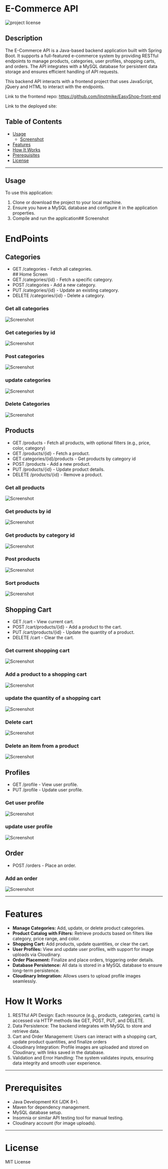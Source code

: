 # E-Commerce API
![project license](https://img.shields.io/badge/license-MIT-blue.svg)

## Description
The E-Commerce API is a Java-based backend application built with Spring Boot. It supports a full-featured e-commerce system by providing RESTful endpoints to manage products, categories, user profiles, shopping carts, and orders. The API integrates with a MySQL database for persistent data storage and ensures efficient handling of API requests.

This backend API interacts with a frontend project that uses JavaScript, jQuery and HTML to interact with the endpoints.

Link to the frontend repo: https://github.com/linotmike/EasyShop-front-end

Link to the deployed site:
## Table of Contents

- [Usage](#usage)
    - [Screenshot](#Endpoints)
- [Features](#features)
- [How It Works](#How-It-Works)
- [Prerequisites](#prerequisites)
- [License](#license)

------------------

## Usage
To use this application:

1. Clone or download the project to your local machine. 
2. Ensure you have a MySQL database and configure it in the application properties.
3. Compile and run the application## Screenshot

# EndPoints
## Categories
<ul>
<li>GET /categories - Fetch all categories. </li>
## Home Screen
<li>GET /categories/{id} - Fetch a specific category.</li>
<li>POST /categories - Add a new category.</li>
<li>PUT /categories/{id} - Update an existing category.</li>
<li>DELETE /categories/{id} - Delete a category.</li>
</ul>

### Get all categories
![Screenshot ](./src/demo/getAllCategories.png)
### Get categories by id
![Screenshot ](./src/demo/getCategoriesById.png)
### Post categories
![Screenshot ](./src/demo/postCategories.png)
### update categories
![Screenshot ](./src/demo/updateCategories.png)
### Delete Categories
![Screenshot ](./src/demo/deleteCategories.png)

## Products
<ul>
<li>GET /products - Fetch all products, with optional filters (e.g., price, color, category) </li>

<li>GET /products/{id} - Fetch a product.</li>
<li>GET categories/{id}/products - Get products by category id</li>
<li>POST /products - Add a new product.</li>
<li>PUT /products/{id} - Update product details.</li>
<li>DELETE /products/{id} - Remove a product.</li>
</ul>

### Get all products
![Screenshot ](./src/demo/getAllProducts.png)
### Get products by id
![Screenshot ](./src/demo/getProductById.png)
### Get products by category id
![Screenshot ](./src/demo/getProductsById.png)
### Post products
![Screenshot ](./src/demo/sortProducts.png)
### Sort products
![Screenshot ](./src/demo/sortProducts.png)


## Shopping Cart
<ul>
<li>GET /cart - View current cart.</li>
<li>POST /cart/products/{id} - Add a product to the cart.</li>
<li>PUT /cart/products/{id} - Update the quantity of a product.</li>
<li>DELETE /cart - Clear the cart.</li>
</ul>

### Get current shopping cart
![Screenshot ](./src/demo/getCart.png)
### Add a product to a shopping cart
![Screenshot ](./src/demo/postProductToCart.png)
### update the quantity of a shopping cart
![Screenshot ](./src/demo/updateCart.png)
### Delete cart
![Screenshot ](./src/demo/clearCart.png)
### Delete an item from a product
![Screenshot](./src/demo/removeAnItemFromCart.png)

## Profiles
<ul>
<li>GET /profile - View user profile.</li>
<li>PUT /profile - Update user profile.</li>
</ul>

### Get user profile
![Screenshot ](./src/demo/getprofile.png)
### update user profile
![Screenshot ](./src/demo/updateProfile.png)

## Order
<ul>
<li>POST /orders - Place an order.</li>
</ul>

### Add an order
![Screenshot ]()



------------------

# Features
<ul> <li> <b>Manage Categories:</b> Add, update, or delete product categories.</li> <li> <b>Product Catalog with Filters:</b> Retrieve products based on filters like category, price range, and color.</li> <li> <b>Shopping Cart:</b> Add products, update quantities, or clear the cart.</li> <li> <b>User Profiles:</b> View and update user profiles, with support for image uploads via Cloudinary.</li> <li> <b>Order Placement:</b> Finalize and place orders, triggering order details.</li> <li> <b>Database Persistence:</b> All data is stored in a MySQL database to ensure long-term persistence.</li> <li> <b>Cloudinary Integration:</b> Allows users to upload profile images seamlessly.</li> </ul>

# How It Works
1. RESTful API Design:
   Each resource (e.g., products, categories, carts) is accessed via HTTP methods like GET, POST, PUT, and DELETE.
2. Data Persistence:
   The backend integrates with MySQL to store and retrieve data.
3. Cart and Order Management:
   Users can interact with a shopping cart, update product quantities, and finalize orders
4. Cloudinary Integration:
   Profile images are uploaded and stored on Cloudinary, with links saved in the database.
5. Validation and Error Handling:
   The system validates inputs, ensuring data integrity and smooth user experience.


------------------

# Prerequisites
<ul> <li>Java Development Kit (JDK 8+).</li> <li>Maven for dependency management.</li> <li>MySQL database setup.</li> <li>Insomnia or similar API testing tool for manual testing.</li> <li>Cloudinary account (for image uploads).</li> </ul>


--------------------


# License
MIT License
